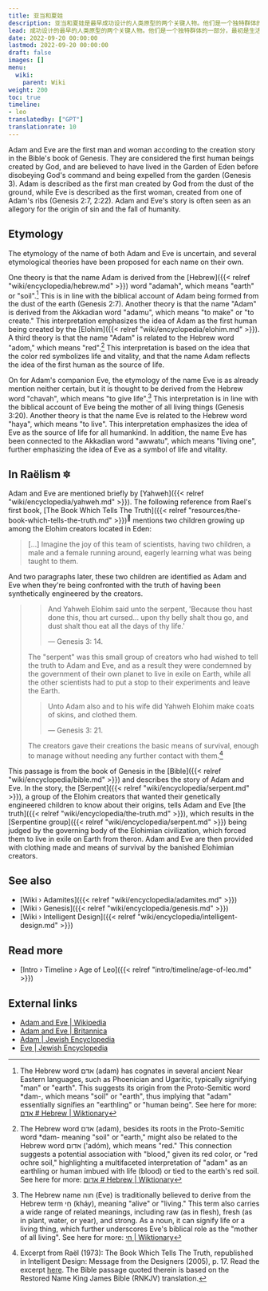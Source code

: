```yaml
---
title: 亚当和夏娃
description: 亚当和夏娃是最早成功设计的人类原型的两个关键人物。他们是一个独特群体的一部分，最初是生活在伊甸园伊甸园时代的人类属。亚当派与被流放的造物主——一个被称为“蛇”的叛逆伊洛希米派系——私通，生下了混血后代。这些后代融入了亚当族群，从而融入了一个由混种和非混种亚当族组成的独特群体。
lead: 成功设计的最早的人类原型的两个关键人物。他们是一个独特群体的一部分，最初是生活在伊甸园伊甸园时代的人类属。亚当派与被流放的造物主——一个被称为“蛇”的叛逆伊洛希米派系——私通，生下了混血后代。这些后代融入了亚当族群，从而融入了一个由混种和非混种亚当族组成的独特群体。
date: 2022-09-20 00:00:00
lastmod: 2022-09-20 00:00:00
draft: false
images: []
menu:
  wiki:
    parent: Wiki
weight: 200
toc: true
timeline:
- leo
translatedby: ["GPT"]
translationrate: 10
---
```


Adam and Eve are the first man and woman according to the creation story in the Bible's book of Genesis. They are considered the first human beings created by God, and are believed to have lived in the Garden of Eden before disobeying God's command and being expelled from the garden (Genesis 3). Adam is described as the first man created by God from the dust of the ground, while Eve is described as the first woman, created from one of Adam's ribs (Genesis 2:7, 2:22). Adam and Eve's story is often seen as an allegory for the origin of sin and the fall of humanity.

## Etymology

The etymology of the name of both Adam and Eve is uncertain, and several etymological theories have been proposed for each name on their own.

One theory is that the name Adam is derived from the [Hebrew]({{< relref "wiki/encyclopedia/hebrew.md" >}}) word "adamah", which means "earth" or "soil".[^soil] This is in line with the biblical account of Adam being formed from the dust of the earth (Genesis 2:7). Another theory is that the name "Adam" is derived from the Akkadian word "adamu", which means "to make" or "to create." This interpretation emphasizes the idea of Adam as the first human being created by the [Elohim]({{< relref "wiki/encyclopedia/elohim.md" >}}). A third theory is that the name "Adam" is related to the Hebrew word "adom," which means "red".[^red] This interpretation is based on the idea that the color red symbolizes life and vitality, and that the name Adam reflects the idea of the first human as the source of life.

On for Adam's companion Eve, the etymology of the name Eve is as already mention neither certain, but it is thought to be derived from the Hebrew word "chavah", which means "to give life".[^alive] This interpretation is in line with the biblical account of Eve being the mother of all living things (Genesis 3:20). Another theory is that the name Eve is related to the Hebrew word "haya", which means "to live". This interpretation emphasizes the idea of Eve as the source of life for all humankind. In addition, the name Eve has been connected to the Akkadian word "awwatu", which means "living one", further emphasizing the idea of Eve as a symbol of life and vitality.

[^soil]: The Hebrew word אדם (adam) has cognates in several ancient Near Eastern languages, such as Phoenician and Ugaritic, typically signifying "man" or "earth". This suggests its origin from the Proto-Semitic word *dam-, which means "soil" or "earth", thus implying that "adam" essentially signifies an "earthling" or "human being". See here for more: [אדם # Hebrew | Wiktionary](https://en.wiktionary.org/wiki/%D7%90%D7%93%D7%9D#Hebrew)

[^red]: The Hebrew word אדם (adam), besides its roots in the Proto-Semitic word *dam- meaning "soil" or "earth," might also be related to the Hebrew word אדום ('adóm), which means "red." This connection suggests a potential association with "blood," given its red color, or "red ochre soil," highlighting a multifaceted interpretation of "adam" as an earthling or human imbued with life (blood) or tied to the earth's red soil. See here for more: [אדום # Hebrew | Wiktionary](https://en.wiktionary.org/wiki/%D7%90%D7%93%D7%95%D7%9D#Hebrew)

[^alive]: The Hebrew name חוה (Eve) is traditionally believed to derive from the Hebrew term חַי (kháy), meaning "alive" or "living." This term also carries a wide range of related meanings, including raw (as in flesh), fresh (as in plant, water, or year), and strong. As a noun, it can signify life or a living thing, which further underscores Eve's biblical role as the "mother of all living". See here for more: [חי | Wiktionary](https://en.wiktionary.org/wiki/%D7%97%D7%99#Hebrew)

## In Raëlism 🔯

Adam and Eve are mentioned briefly by [Yahweh]({{< relref "wiki/encyclopedia/yahweh.md" >}}). The following reference from Rael's first book, [The Book Which Tells The Truth]({{< relref "resources/the-book-which-tells-the-truth.md" >}})<sup>📖</sup> mentions two children growing up among the Elohim creators located in Eden:

> [...] Imagine the joy of this team of scientists, having two children, a male and a female running around, eagerly learning what was being taught to them.

And two paragraphs later, these two children are identified as Adam and Eve when they're being confronted with the truth of having been synthetically engineered by the creators.

>> And Yahweh Elohim said unto the serpent, 'Because thou hast done this, thou art cursed... upon thy belly shalt thou go, and dust shalt thou eat all the days of thy life.'
>>
>> — Genesis 3: 14.
>
> The "serpent" was this small group of creators who had wished to tell the truth to Adam and Eve, and as a result they were condemned by the government of their own planet to live in exile on Earth, while all the other scientists had to put a stop to their experiments and leave the Earth.
>
>> Unto Adam also and to his wife did Yahweh Elohim make coats of skins, and clothed them.
>>
>> — Genesis 3: 21.
>
> The creators gave their creations the basic means of survival, enough to manage without needing any further contact with them.[^fruit]

This passage is from the book of Genesis in the [Bible]({{< relref "wiki/encyclopedia/bible.md" >}}) and describes the story of Adam and Eve. In the story, the [Serpent]({{< relref "wiki/encyclopedia/serpent.md" >}}), a group of the Elohim creators that wanted their genetically engineered children to know about their origins, tells Adam and Eve [the truth]({{< relref "wiki/encyclopedia/the-truth.md" >}}), which results in the [Serpentine group]({{< relref "wiki/encyclopedia/serpent.md" >}}) being judged by the governing body of the Elohimian civilization, which forced them to live in exile on Earth from theron. Adam and Eve are then provided with clothing made and means of survival by the banished Elohimian creators.

[^fruit]: Excerpt from Raël (1973): The Book Which Tells The Truth, republished in Intelligent Design: Message from the Designers (2005), p. 17. Read the excerpt [here](https://wheelofheaven.github.io/rael-one-the-book-which-tells-the-truth/2_the_truth.html#genesis). The Bible passage quoted therein is based on the Restored Name King James Bible (RNKJV) translation.

## See also

- [Wiki › Adamites]({{< relref "wiki/encyclopedia/adamites.md" >}})
- [Wiki › Genesis]({{< relref "wiki/encyclopedia/genesis.md" >}})
- [Wiki › Intelligent Design]({{< relref "wiki/encyclopedia/intelligent-design.md" >}})

## Read more

- [Intro › Timeline › Age of Leo]({{< relref "intro/timeline/age-of-leo.md" >}})

## External links

- [Adam and Eve | Wikipedia](https://en.wikipedia.org/wiki/Adam_and_Eve)
- [Adam and Eve | Britannica](https://www.britannica.com/biography/Adam-and-Eve-biblical-literary-figures)
- [Adam | Jewish Encyclopedia](https://jewishencyclopedia.com/articles/758-adam)
- [Eve | Jewish Encyclopedia](https://jewishencyclopedia.com/articles/5916-eve)
